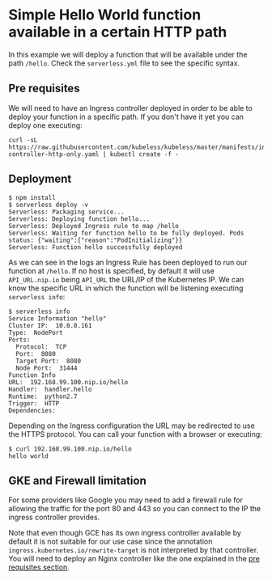 # Simple Hello World function available in a certain HTTP path

In this example we will deploy a function that will be available under the path `/hello`. Check the `serverless.yml` file to see the specific syntax.

## Pre requisites

We will need to have an Ingress controller deployed in order to be able to deploy your function in a specific path. If you don't have it yet you can deploy one executing:

```
curl -sL https://raw.githubusercontent.com/kubeless/kubeless/master/manifests/ingress/ingress-controller-http-only.yaml | kubectl create -f -  
```

## Deployment

```console
$ npm install
$ serverless deploy -v
Serverless: Packaging service...
Serverless: Deploying function hello...
Serverless: Deployed Ingress rule to map /hello
Serverless: Waiting for function hello to be fully deployed. Pods status: {"waiting":{"reason":"PodInitializing"}}
Serverless: Function hello successfully deployed
```

As we can see in the logs an Ingress Rule has been deployed to run our function at `/hello`. If no host is specified, by default it will use `API_URL.nip.io` being `API_URL` the URL/IP of the Kubernetes IP. We can know the specific URL in which the function will be listening executing `serverless info`:
```console
$ serverless info
Service Information "hello"
Cluster IP:  10.0.0.161
Type:  NodePort
Ports:
  Protocol:  TCP
  Port:  8080
  Target Port:  8080
  Node Port:  31444
Function Info
URL:  192.168.99.100.nip.io/hello
Handler:  handler.hello
Runtime:  python2.7
Trigger:  HTTP
Dependencies:
```

Depending on the Ingress configuration the URL may be redirected to use the HTTPS protocol. You can call your function with a browser or executing:
```console
$ curl 192.168.99.100.nip.io/hello
hello world
```

## GKE and Firewall limitation

For some providers like Google you may need to add a firewall rule for allowing the traffic for the port 80 and 443 so you can connect to the IP the ingress controller provides.

Note that even though GCE has its own ingress controller available by default it is not suitable for our use case since the annotation `ingress.kubernetes.io/rewrite-target` is not interpreted by that controller. You will need to deploy an Nginx controller like the one explained in the [pre requisites section](#pre-requisites).
